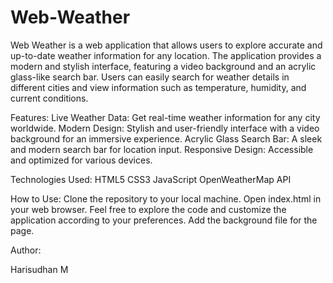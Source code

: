 # Web-Weather
Web Weather is a web application that allows users to explore accurate and up-to-date weather information for any location. The application provides a modern and stylish interface, featuring a video background and an acrylic glass-like search bar. Users can easily search for weather details in different cities and view information such as temperature, humidity, and current conditions.

Features:
Live Weather Data: Get real-time weather information for any city worldwide.
Modern Design: Stylish and user-friendly interface with a video background for an immersive experience.
Acrylic Glass Search Bar: A sleek and modern search bar for location input.
Responsive Design: Accessible and optimized for various devices.

Technologies Used:
HTML5
CSS3
JavaScript
OpenWeatherMap API

How to Use:
Clone the repository to your local machine.
Open index.html in your web browser.
Feel free to explore the code and customize the application according to your preferences.
Add the background file for the page.

Author:

Harisudhan M

